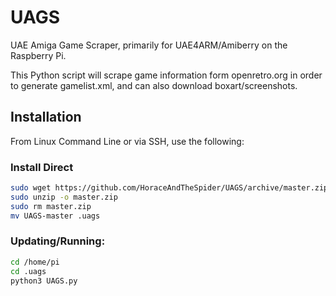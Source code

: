 # UAGS
UAE Amiga Game Scraper, primarily for UAE4ARM/Amiberry on the Raspberry Pi.

This Python script will scrape game information form openretro.org in order to generate gamelist.xml, and can also download boxart/screenshots.


## Installation
  
From Linux Command Line or via SSH, use the following:

### Install Direct
```bash
sudo wget https://github.com/HoraceAndTheSpider/UAGS/archive/master.zip
sudo unzip -o master.zip
sudo rm master.zip
mv UAGS-master .uags
```

### Updating/Running:
```bash
cd /home/pi
cd .uags
python3 UAGS.py
```

